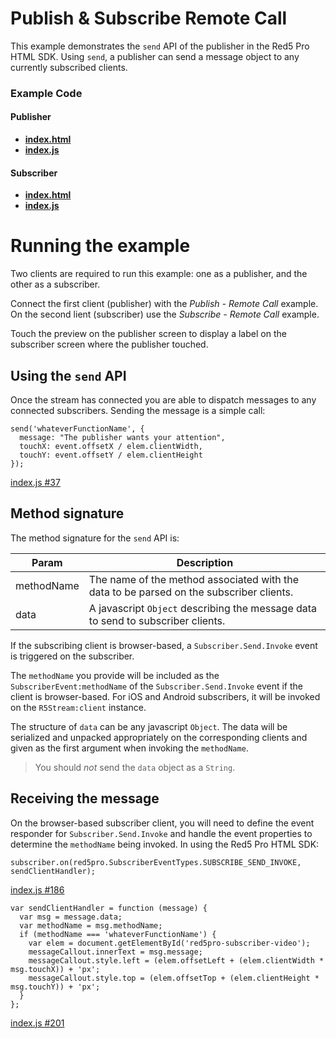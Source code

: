 # Publish & Subscribe Remote Call
This example demonstrates the `send` API of the publisher in the Red5 Pro HTML SDK. Using `send`, a publisher can send a message object to any currently subscribed clients.

### Example Code

#### Publisher
- **[index.html](../publishRemoteCall/index.html)**
- **[index.js](../publishRemoteCall/index.js)**

#### Subscriber
- **[index.html](index.html)**
- **[index.js](index.js)**

# Running the example
Two clients are required to run this example: one as a publisher, and the other as a subscriber.

Connect the first client (publisher) with the *Publish - Remote Call* example. On the second lient (subscriber) use the *Subscribe - Remote Call* example.

Touch the preview on the publisher screen to display a label on the subscriber screen where the publisher touched.

## Using the `send` API
Once the stream has connected you are able to dispatch messages to any connected subscribers. Sending the message is a simple call:

```
send('whateverFunctionName', {
  message: "The publisher wants your attention",
  touchX: event.offsetX / elem.clientWidth,
  touchY: event.offsetY / elem.clientHeight
});
```

[index.js #37](index.js#L37)

## Method signature
The method signature for the `send` API is:

| Param | Description |
| --- | --- |
| methodName | The name of the method associated with the data to be parsed on the subscriber clients. |
| data | A javascript `Object` describing the message data to send to subscriber clients. |

If the subscribing client is browser-based, a `Subscriber.Send.Invoke` event is triggered on the subscriber.

The `methodName` you provide will be included as the `SubscriberEvent:methodName` of the `Subscriber.Send.Invoke` event if the client is browser-based. For iOS and Android subscribers, it will be invoked on the `R5Stream:client` instance.

The structure of `data` can be any javascript `Object`. The data will be serialized and unpacked appropriately on the corresponding clients and given as the first argument when invoking the `methodName`.

> You should *not* send the `data` object as a `String`.

## Receiving the message
On the browser-based subscriber client, you will need to define the event responder for `Subscriber.Send.Invoke` and handle the event properties to determine the `methodName` being invoked. In using the Red5 Pro HTML SDK:

```
subscriber.on(red5pro.SubscriberEventTypes.SUBSCRIBE_SEND_INVOKE, sendClientHandler);
```
[index.js #186](index.js#L186)

```
var sendClientHandler = function (message) {
  var msg = message.data;
  var methodName = msg.methodName;
  if (methodName === 'whateverFunctionName') {
    var elem = document.getElementById('red5pro-subscriber-video');
    messageCallout.innerText = msg.message;
    messageCallout.style.left = (elem.offsetLeft + (elem.clientWidth * msg.touchX)) + 'px';
    messageCallout.style.top = (elem.offsetTop + (elem.clientHeight * msg.touchY)) + 'px';
  }
};
```
[index.js #201](index.js#L201)

